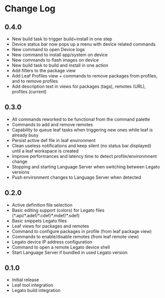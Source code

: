 # Change Log

## 0.4.0
- New build task to trigger build+install in one step
- Device status bar now pops up a menu with device related commands
- New command to open Device logs
- New command to install app/system on device
- New commands to flash images on device
- New build task to build and install in one action
- Add filters to the package view
- Add Leaf Profiles view + commands to remove packages from profiles, and to remove profiles
- Add description text in views for packages (tags), remotes (URL), profiles (current)

## 0.3.0
- All commands reworked to be functional from the command palette
- Commands to add and remove remotes
- Capability to queue leaf tasks when triggering new ones while leaf is already busy
- Persist active def file in leaf environment
- Clean useless notifications and keep silent (no status bar displayed) until a leaf workspace is created
- Improve performances and latency time to detect profile/environmnent change
- Stopping and starting Language Server when switching between Legato versions
- Push environment changes to Language Server when detected

## 0.2.0
- Active definition file selection
- Basic editing support (colors) for Legato files (\*.api/\*.adef/\*.cdef/\*.mdef/\*.sdef)
- Basic snippets Legato files
- Leaf views for packages and remotes
- Command to configure packages in profile (from leaf package view)
- Commands to enable/disable remotes (from leaf remote view)
- Legato device IP address configuration
- Command to open a remote Legato device shell
- Start Language Server if bundled in used Legato version

## 0.1.0
- Initial release
- Leaf tool integration
- Legato build integration
